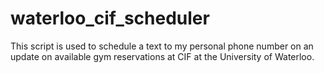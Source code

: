 # waterloo_cif_scheduler
This script is used to schedule a text to my personal phone number on an update on available gym reservations at CIF at the University of Waterloo.
